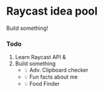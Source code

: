# Raycast idea pool

Build something!

### Todo
1. Learn Raycast API &
2. Build something
    - 💡 Adv. Clipboard checker
    - 💡 Fun facts about me
    - 💡 Food Finder
